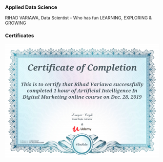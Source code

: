 ### Applied Data Science
RIHAD VARIAWA, Data Scientist - Who has fun LEARNING, EXPLORING & GROWING

### Certificates
<img src="./img/AI_Digital_Marketing.png"/>

